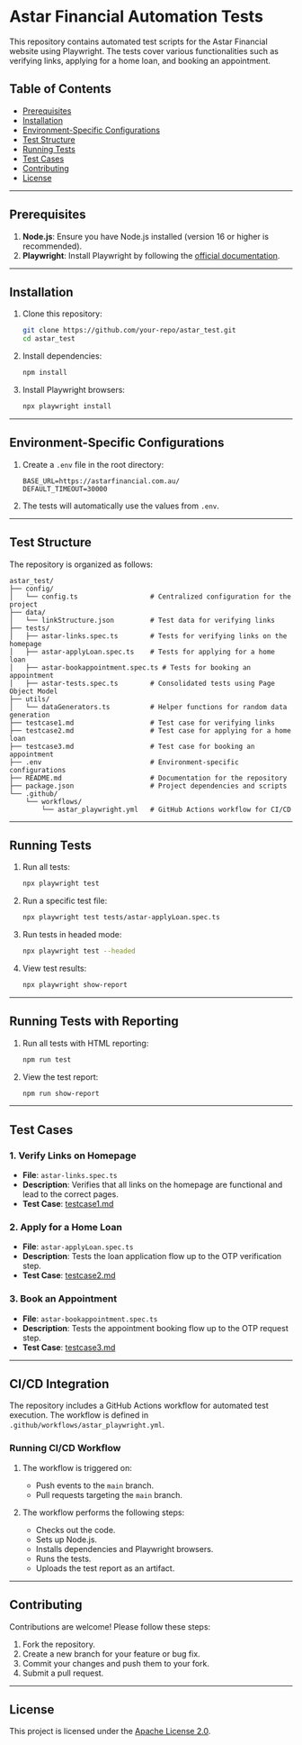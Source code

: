 # Astar Financial Automation Tests

This repository contains automated test scripts for the Astar Financial website using Playwright. The tests cover various functionalities such as verifying links, applying for a home loan, and booking an appointment.

## Table of Contents
- [Prerequisites](#prerequisites)
- [Installation](#installation)
- [Environment-Specific Configurations](#environment-specific-configurations)
- [Test Structure](#test-structure)
- [Running Tests](#running-tests)
- [Test Cases](#test-cases)
- [Contributing](#contributing)
- [License](#license)

---

## Prerequisites
1. **Node.js**: Ensure you have Node.js installed (version 16 or higher is recommended).
2. **Playwright**: Install Playwright by following the [official documentation](https://playwright.dev/docs/intro).

---

## Installation
1. Clone this repository:
   ```bash
   git clone https://github.com/your-repo/astar_test.git
   cd astar_test
   ```

2. Install dependencies:
   ```bash
   npm install
   ```

3. Install Playwright browsers:
   ```bash
   npx playwright install
   ```

---

## Environment-Specific Configurations
1. Create a `.env` file in the root directory:
   ```plaintext
   BASE_URL=https://astarfinancial.com.au/
   DEFAULT_TIMEOUT=30000
   ```

2. The tests will automatically use the values from `.env`.

---

## Test Structure
The repository is organized as follows:

```
astar_test/
├── config/
│   └── config.ts                  # Centralized configuration for the project
├── data/
│   └── linkStructure.json         # Test data for verifying links
├── tests/
│   ├── astar-links.spec.ts        # Tests for verifying links on the homepage
│   ├── astar-applyLoan.spec.ts    # Tests for applying for a home loan
│   ├── astar-bookappointment.spec.ts # Tests for booking an appointment
│   ├── astar-tests.spec.ts        # Consolidated tests using Page Object Model
├── utils/
│   └── dataGenerators.ts          # Helper functions for random data generation
├── testcase1.md                   # Test case for verifying links
├── testcase2.md                   # Test case for applying for a home loan
├── testcase3.md                   # Test case for booking an appointment
├── .env                           # Environment-specific configurations
├── README.md                      # Documentation for the repository
├── package.json                   # Project dependencies and scripts
└── .github/
    └── workflows/
        └── astar_playwright.yml   # GitHub Actions workflow for CI/CD
```

---

## Running Tests
1. Run all tests:
   ```bash
   npx playwright test
   ```

2. Run a specific test file:
   ```bash
   npx playwright test tests/astar-applyLoan.spec.ts
   ```

3. Run tests in headed mode:
   ```bash
   npx playwright test --headed
   ```

4. View test results:
   ```bash
   npx playwright show-report
   ```

---

## Running Tests with Reporting
1. Run all tests with HTML reporting:
   ```bash
   npm run test
   ```

2. View the test report:
   ```bash
   npm run show-report
   ```

---

## Test Cases
### 1. Verify Links on Homepage
- **File**: `astar-links.spec.ts`
- **Description**: Verifies that all links on the homepage are functional and lead to the correct pages.
- **Test Case**: [testcase1.md](testcase1.md)

### 2. Apply for a Home Loan
- **File**: `astar-applyLoan.spec.ts`
- **Description**: Tests the loan application flow up to the OTP verification step.
- **Test Case**: [testcase2.md](testcase2.md)

### 3. Book an Appointment
- **File**: `astar-bookappointment.spec.ts`
- **Description**: Tests the appointment booking flow up to the OTP request step.
- **Test Case**: [testcase3.md](testcase3.md)

---

## CI/CD Integration
The repository includes a GitHub Actions workflow for automated test execution. The workflow is defined in `.github/workflows/astar_playwright.yml`.

### Running CI/CD Workflow
1. The workflow is triggered on:
   - Push events to the `main` branch.
   - Pull requests targeting the `main` branch.

2. The workflow performs the following steps:
   - Checks out the code.
   - Sets up Node.js.
   - Installs dependencies and Playwright browsers.
   - Runs the tests.
   - Uploads the test report as an artifact.

---

## Contributing
Contributions are welcome! Please follow these steps:
1. Fork the repository.
2. Create a new branch for your feature or bug fix.
3. Commit your changes and push them to your fork.
4. Submit a pull request.

---

## License
This project is licensed under the [Apache License 2.0](https://www.apache.org/licenses/LICENSE-2.0).
